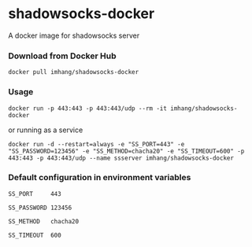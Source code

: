 # shadowsocks-docker

A docker image for shadowsocks server

### Download from Docker Hub 

    docker pull imhang/shadowsocks-docker

### Usage

    docker run -p 443:443 -p 443:443/udp --rm -it imhang/shadowsocks-docker


or running as a service

    docker run -d --restart=always -e "SS_PORT=443" -e "SS_PASSWORD=123456" -e "SS_METHOD=chacha20" -e "SS_TIMEOUT=600" -p 443:443 -p 443:443/udp --name ssserver imhang/shadowsocks-docker

### Default configuration in environment variables

    SS_PORT     443
    
    SS_PASSWORD 123456
    
    SS_METHOD   chacha20

    SS_TIMEOUT  600
